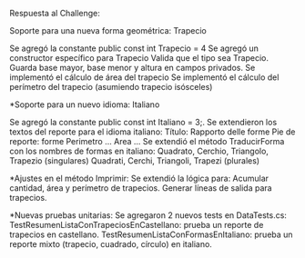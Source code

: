 Respuesta al Challenge:

Soporte para una nueva forma geométrica: Trapecio

Se agregó la constante public const int Trapecio = 4
Se agregó un constructor específico para Trapecio
Valida que el tipo sea Trapecio.
Guarda base mayor, base menor y altura en campos privados.
Se implementó el cálculo de área del trapecio
Se implementó el cálculo del perímetro del trapecio (asumiendo trapecio isósceles)

*Soporte para un nuevo idioma: Italiano

Se agregó la constante public const int Italiano = 3;.
Se extendieron los textos del reporte para el idioma italiano:
Título: Rapporto delle forme
Pie de reporte: forme Perimetro ... Area ...
Se extendió el método TraducirForma con los nombres de formas en italiano:
Quadrato, Cerchio, Triangolo, Trapezio (singulares)
Quadrati, Cerchi, Triangoli, Trapezi (plurales)

*Ajustes en el método Imprimir:
Se extendió la lógica para:
Acumular cantidad, área y perímetro de trapecios.
Generar líneas de salida para trapecios.

*Nuevas pruebas unitarias:
Se agregaron 2 nuevos tests en DataTests.cs:
TestResumenListaConTrapeciosEnCastellano: prueba un reporte de trapecios en castellano.
TestResumenListaConFormasEnItaliano: prueba un reporte mixto (trapecio, cuadrado, círculo) en italiano.

